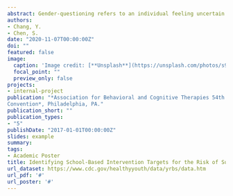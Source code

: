 ```yaml
---
abstract: Gender-questioning refers to an individual feeling uncertain about their gender identity. While minority stress and mental health outcomes among sexual and gender minority individuals (SGM) are gradually being studied, few research studies have focused on gender questioning youth. It is highly possible that adolescents who are struggling with their gender identity also suffer from minority stress such as stigma and internalized homophobia, which are significantly associated with suicide risk. The present study examines whether gender questioning youth have a higher risk of attempting suicide than heterosexual counterparts. Furthermore, we investigate several minority stress-related factors to identify the intervention targets in school settings. This study conducted a second-data analysis using national sample data from the 2017 Youth Risk Behavior Survey (N= 10,264). The outcome variables and predictors in the study are attempted suicide, minority stress, hopelessness while controlling for age, sex, and race/ethnicity. Univariate logistic regression analysis showed that gender questioning youth had higher odds of suicide attempts than heterosexual youth ([AOR] = 3.09; 95% confidence interval [CI] = 2.34–4.09). Multiple logistic regression analysis demonstrated that feeling threatened at school, electronic bullying, sadness or hopelessness were predictors of suicide attempts among gender questioning youth. Our findings have important clinical implications for suicide intervention in SGM youth, specifically for gender questioning individuals. School-based clinicians should consider the context of peer victimization, the minority stress framework, resilience, and identity development in order to develop a more effective treatment strategy. Interventions such as enhancing social support, teaching skills in conflict resolution, and improved problem-solving skills would ameliorate burden from experiencing electronic bullying and threats at school. In addition, identifying events that trigger feelings of sadness or hopelessness would further decrease risk of suicide attempts among gender-questioning youth.
authors:
- Chang, Y.
- Chen, S.
date: "2020-11-07T00:00:00Z"
doi: ""
featured: false
image:
  caption: 'Image credit: [**Unsplash**](https://unsplash.com/photos/s9CC2SKySJM)'
  focal_point: ""
  preview_only: false
projects:
- internal-project
publication: "*Association for Behavioral and Cognitive Therapies 54th Annual
Convention*, Philadelphia, PA."
publication_short: ""
publication_types:
- "5"
publishDate: "2017-01-01T00:00:00Z"
slides: example
summary:
tags:
- Academic Poster
title: Identifying School-Based Intervention Targets for the Risk of Suicide Attempt Amongst Gender Questioning Youth
url_dataset: https://www.cdc.gov/healthyyouth/data/yrbs/data.htm
url_pdf: '#'
url_poster: '#'
---
```



